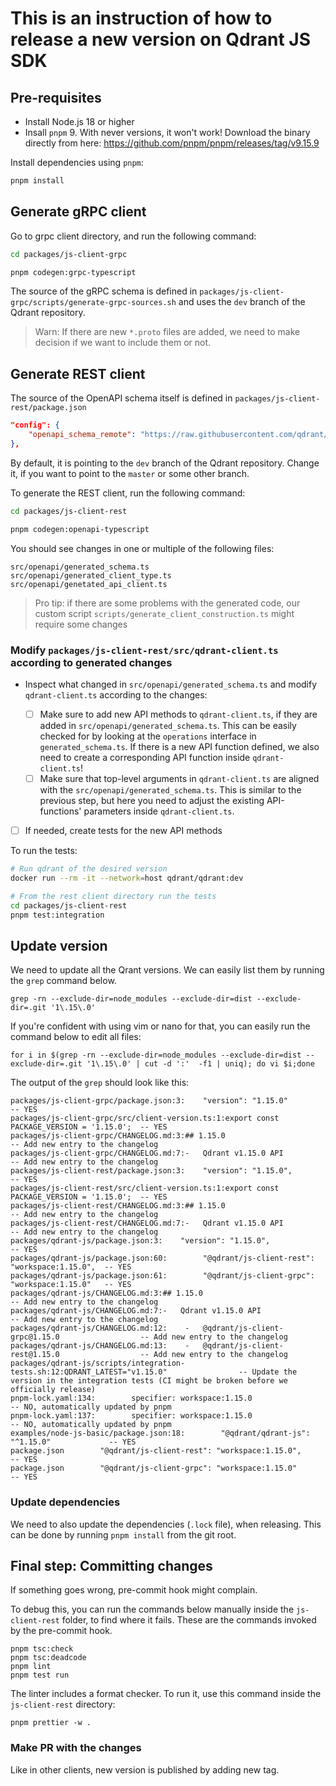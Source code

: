 
# This is an instruction of how to release a new version on Qdrant JS SDK


## Pre-requisites


- Install Node.js 18 or higher
- Insall `pnpm` 9. With never versions, it won't work! Download the binary directly from here: https://github.com/pnpm/pnpm/releases/tag/v9.15.9


Install dependencies using `pnpm`:

```bash
pnpm install
```


## Generate gRPC client


Go to grpc client directory, and run the following command:

```bash
cd packages/js-client-grpc

pnpm codegen:grpc-typescript
```

The source of the gRPC schema is defined in `packages/js-client-grpc/scripts/generate-grpc-sources.sh`
and uses the `dev` branch of the Qdrant repository.

> Warn: If there are new `*.proto` files are added, we need to make decision if we want to include them or not.


## Generate REST client


The source of the OpenAPI schema itself is defined in `packages/js-client-rest/package.json`

```json
"config": {
    "openapi_schema_remote": "https://raw.githubusercontent.com/qdrant/qdrant/dev/docs/redoc/master/openapi.json"
},
```

By default, it is pointing to the `dev` branch of the Qdrant repository.
Change it, if you want to point to the `master` or some other branch.


To generate the REST client, run the following command:

```bash
cd packages/js-client-rest

pnpm codegen:openapi-typescript
```

You should see changes in one or multiple of the following files:

```
src/openapi/generated_schema.ts
src/openapi/generated_client_type.ts
src/openapi/genetated_api_client.ts
```

> Pro tip: if there are some problems with the generated code, our custom script `scripts/generate_client_construction.ts` might require some changes


### Modify `packages/js-client-rest/src/qdrant-client.ts` according to generated changes


- Inspect what changed in `src/openapi/generated_schema.ts` and modify `qdrant-client.ts` according to the changes:

    - [ ] Make sure to add new API methods to `qdrant-client.ts`, if they are added in `src/openapi/generated_schema.ts`. This can be easily checked for by looking at the `operations` interface in `generated_schema.ts`.
          If there is a new API function defined, we also need to create a corresponding API function inside `qdrant-client.ts`!
    - [ ] Make sure that top-level arguments in `qdrant-client.ts` are aligned with the `src/openapi/generated_schema.ts`. This is similar to the previous step, but here you need to adjust the existing API-functions' parameters inside `qdrant-client.ts`.

- [ ] If needed, create tests for the new API methods

To run the tests:

```bash
# Run qdrant of the desired version
docker run --rm -it --network=host qdrant/qdrant:dev

# From the rest client directory run the tests
cd packages/js-client-rest
pnpm test:integration
```



## Update version

We need to update all the Qrant versions. We can easily list them by running the `grep` command below.

```
grep -rn --exclude-dir=node_modules --exclude-dir=dist --exclude-dir=.git '1\.15\.0'
```

If you're confident with using vim or nano for that, you can easily run the command below to edit all files:

```
for i in $(grep -rn --exclude-dir=node_modules --exclude-dir=dist --exclude-dir=.git '1\.15\.0' | cut -d ':'  -f1 | uniq); do vi $i;done
```


The output of the `grep` should look like this:
```
packages/js-client-grpc/package.json:3:    "version": "1.15.0"                            -- YES
packages/js-client-grpc/src/client-version.ts:1:export const PACKAGE_VERSION = '1.15.0';  -- YES
packages/js-client-grpc/CHANGELOG.md:3:## 1.15.0                                          -- Add new entry to the changelog
packages/js-client-grpc/CHANGELOG.md:7:-   Qdrant v1.15.0 API                             -- Add new entry to the changelog
packages/js-client-rest/package.json:3:    "version": "1.15.0",                           -- YES
packages/js-client-rest/src/client-version.ts:1:export const PACKAGE_VERSION = '1.15.0';  -- YES
packages/js-client-rest/CHANGELOG.md:3:## 1.15.0                                          -- Add new entry to the changelog
packages/js-client-rest/CHANGELOG.md:7:-   Qdrant v1.15.0 API                             -- Add new entry to the changelog
packages/qdrant-js/package.json:3:    "version": "1.15.0",                                -- YES
packages/qdrant-js/package.json:60:        "@qdrant/js-client-rest": "workspace:1.15.0",  -- YES
packages/qdrant-js/package.json:61:        "@qdrant/js-client-grpc": "workspace:1.15.0"   -- YES
packages/qdrant-js/CHANGELOG.md:3:## 1.15.0                                               -- Add new entry to the changelog
packages/qdrant-js/CHANGELOG.md:7:-   Qdrant v1.15.0 API                                  -- Add new entry to the changelog
packages/qdrant-js/CHANGELOG.md:12:    -   @qdrant/js-client-grpc@1.15.0                  -- Add new entry to the changelog
packages/qdrant-js/CHANGELOG.md:13:    -   @qdrant/js-client-rest@1.15.0                  -- Add new entry to the changelog
packages/qdrant-js/scripts/integration-tests.sh:12:QDRANT_LATEST="v1.15.0"                -- Update the version in the integration tests (CI might be broken before we officially release)
pnpm-lock.yaml:134:        specifier: workspace:1.15.0                                    -- NO, automatically updated by pnpm
pnpm-lock.yaml:137:        specifier: workspace:1.15.0                                    -- NO, automatically updated by pnpm
examples/node-js-basic/package.json:18:        "@qdrant/qdrant-js": "^1.15.0"             -- YES
package.json        "@qdrant/js-client-rest": "workspace:1.15.0",                         -- YES
package.json        "@qdrant/js-client-grpc": "workspace:1.15.0"                          -- YES
```


### Update dependencies

We need to also update the dependencies (`.lock` file), when releasing. This can be done by running `pnpm install` from the git root.


## Final step: Committing changes

If something goes wrong, pre-commit hook might complain.

To debug this, you can run the commands below manually inside the `js-client-rest` folder, to find where it fails. These are the commands
invoked by the pre-commit hook.
```
pnpm tsc:check
pnpm tsc:deadcode
pnpm lint
pnpm test run
```

The linter includes a format checker. To run it, use this command inside the `js-client-rest` directory:
```
pnpm prettier -w .
```

### Make PR with the changes

Like in other clients, new version is published by adding new tag.
